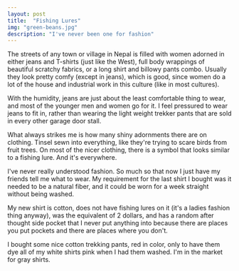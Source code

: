 ```yaml
---
layout: post
title:  "Fishing Lures"
img: "green-beans.jpg"
description: "I've never been one for fashion"
---
```


The streets of any town or village in Nepal is filled with women adorned in either jeans and T-shirts (just like the West), full body wrappings of beautiful scratchy fabrics, or a long shirt and billowy pants combo. Usually they look pretty comfy (except in jeans), which is good, since women do a lot of the house and industrial work in this culture (like in most cultures). 

With the humidity, jeans are just about the least comfortable thing to wear, and most of the younger men and women go for it. I feel pressured to wear jeans to fit in, rather than wearing the light weight trekker pants that are sold in every other garage door stall.

What always strikes me is how many shiny adornments there are on clothing. Tinsel sewn into everything, like they're trying to scare birds from fruit trees. On most of the nicer clothing, there is a symbol that looks similar to a fishing lure. And it's everywhere. 

I've never really understood fashion. So much so that now I just have my friends tell me what to wear. My requirement for the last shirt I bought was it needed to be a natural fiber, and it could be worn for a week straight without being washed.

My new shirt is cotton, does not have fishing lures on it (it's a ladies fashion thing anyway), was the equivalent of 2 dollars, and has a random after thought side pocket that I never put anything into because there are places you put pockets and there are places where you don't.

I bought some nice cotton trekking pants, red in color, only to have them dye all of my white shirts pink when I had them washed. I'm in the market for gray shirts. 

